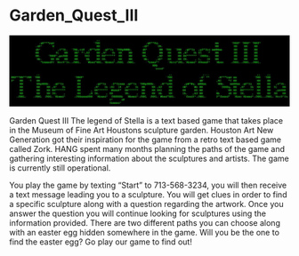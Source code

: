 # Garden_Quest_III
![](https://github.com/MikeBeradino/Garden_Quest_III/blob/master/gq3.png)

Garden Quest III The legend of Stella is a text based game that takes place in the Museum of Fine Art Houstons sculpture garden. Houston Art New Generation got their inspiration for the game from a retro text based game called Zork. HANG spent many months planning the paths of the game and gathering interesting information about the sculptures and artists. The game is currently still operational.

You play the game by texting “Start” to 713-568-3234, you will then receive a text message leading you to a sculpture. You will get clues in order to find a specific sculpture along with a question regarding the artwork. Once you answer the question you will continue looking for sculptures using the information provided. There are two different paths you can choose along with an easter egg hidden somewhere in the game. Will you be the one to find the easter egg? Go play our game to find out!
